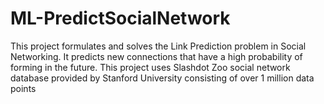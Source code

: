 # ML-PredictSocialNetwork
This project formulates and solves the Link Prediction problem in Social Networking. It predicts new connections that have a high probability of forming in the future. This project uses Slashdot Zoo social network database provided by Stanford University consisting of over 1 million data points 

